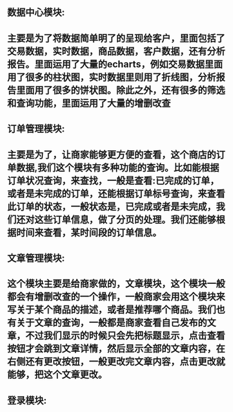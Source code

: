 ## 数据中心模块:

##       主要是为了将数据简单明了的呈现给客户，里面包括了交易数据，实时数据，商品数据，客户数据，还有分析报告。里面运用了大量的echarts，例如交易数据里面用了很多的柱状图，实时数据里则用了折线图，分析报告里面用了很多的饼状图。除此之外，还有很多的筛选和查询功能，里面运用了大量的增删改查

## 订单管理模块:

## 	主要是为了，让商家能够更方便的查看，这个商店的订单数据,我们这个模块有多种功能的查询。比如能根据订单状况查询，来查找，一般是查看:已完成的订单，或者是未完成的订单，还能根据订单标号查询，来查看此订单的状态，一般状态是，已完成或者是未完成，我们还对这些订单信息，做了分页的处理。我们还能够根据时间来查看，某时间段的订单信息。

## 文章管理模块:

## 	这个模块主要是给商家做的，文章模块，这个模块一般都会有增删改查的一个操作，一般商家会用这个模块来写关于某个商品的描述，或者是推荐哪个商品。我们也有关于文章的查询，一般都是商家查看自己发布的文章，不过我们显示的时候只会先把标题显示，点击查看按钮才会跳到文章详情，然后显示全部的文章内容，在右侧还有更改按钮，一般更改完文章内容，点击更改就能够，把这个文章更改。

## 登录模块:

